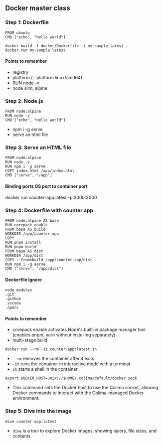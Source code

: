 ## Docker master class

### Step 1: Dockerfile

```
FROM ubuntu
CMD ["echo", "Hello world"]
```

```
docker build -f docker/Dockerfile -t my-sample:latest .
docker run my-sample:latest
```

#### Points to remember

- registry
- platform (--platform linux/amd64)
- RUN node -v
- node slim, alpine

### Step 2: Node.js

```
FROM node:alpine
RUN node -v
CMD ["echo", "Hello world"]
```

- npm i -g serve
- serve an html file

### Step 3: Serve an HTML file

```
FROM node:alpine
RUN node -v
RUN npm i -g serve
COPY index.html /app/index.html
CMD ["serve", "/app"]
```

#### Binding ports OS port to container port

docker run counter-app:latest -p 3000:3000

### Step 4: Dockerfile with counter app

```
FROM node:alpine AS base
RUN corepack enable
FROM base AS build
WORKDIR /app/counter-app
COPY . .
RUN pnpm install
RUN pnpm build
FROM base AS dist
WORKDIR /app/dist
COPY --from=build /app/counter-app/dist .
RUN npm i -g serve
CMD ["serve", "/app/dist"]
```

#### Dockerfile ignore

```
node_modules
.git
.github
.vscode
.npmrc
```

#### Points to remember

- corepack enable activates Node's built-in package manager tool (enables pnpm, yarn without installing separately)
- multi-stage build

```
docker run --rm -it counter-app:latest sh
```

- `--rm` removes the container after it exits
- `-it` runs the container in interactive mode with a terminal
- `sh` starts a shell in the container

```
export DOCKER_HOST=unix://$HOME/.colima/default/docker.sock
```

- This command sets the Docker host to use the Colima socket, allowing Docker commands to interact with the Colima-managed Docker environment.

### Step 5: Dive into the image

```
dive counter-app:latest
```

- `dive` is a tool to explore Docker images, showing layers, file sizes, and contents.
